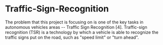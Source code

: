 # Traffic-Sign-Recognition
The problem that this project is focusing on is one of the key tasks in autonomous vehicles areas -- Traffic Sign Recognition [4]. Traffic-sign recognition (TSR) is a technology by which a vehicle is able to recognize the traffic signs put on the road, such as "speed limit" or "turn ahead".
